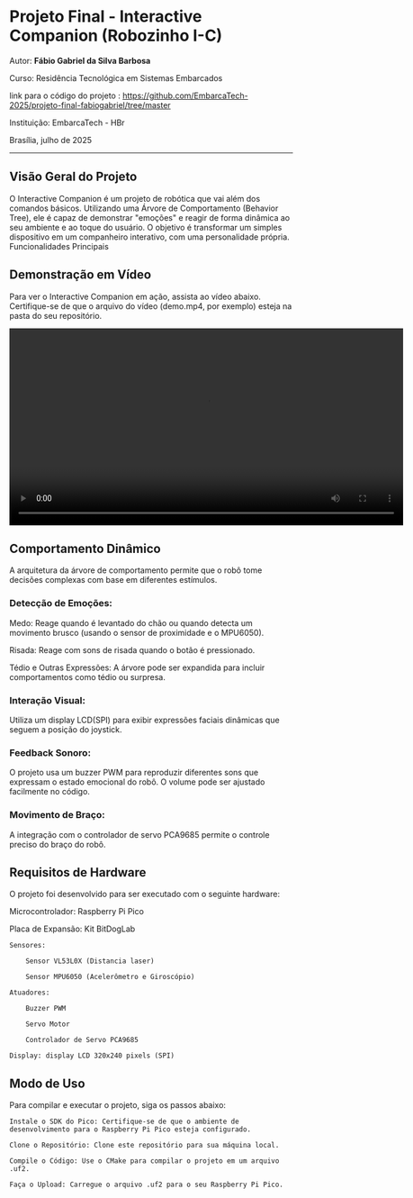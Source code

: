 # Projeto Final - Interactive Companion (Robozinho I-C)

Autor: **Fábio Gabriel da Silva Barbosa**

Curso: Residência Tecnológica em Sistemas Embarcados

link para o código do projeto : https://github.com/EmbarcaTech-2025/projeto-final-fabiogabriel/tree/master

Instituição: EmbarcaTech - HBr

Brasília, julho de 2025

---

## Visão Geral do Projeto

O Interactive Companion é um projeto de robótica que vai além dos comandos básicos. Utilizando uma Árvore de Comportamento (Behavior Tree), ele é capaz de demonstrar "emoções" e reagir de forma dinâmica ao seu ambiente e ao toque do usuário. O objetivo é transformar um simples dispositivo em um companheiro interativo, com uma personalidade própria.
Funcionalidades Principais

## Demonstração em Vídeo

Para ver o Interactive Companion em ação, assista ao vídeo abaixo. Certifique-se de que o arquivo do vídeo (demo.mp4, por exemplo) esteja na pasta do seu repositório.

<div align="center">
<video src="Etapa_4/I-C video.mp4" controls width="700"></video>
</div>

## Comportamento Dinâmico

A arquitetura da árvore de comportamento permite que o robô tome decisões complexas com base em diferentes estímulos.

### Detecção de Emoções:

Medo: Reage quando é levantado do chão ou quando detecta um movimento brusco (usando o sensor de proximidade e o MPU6050).

Risada: Reage com sons de risada quando o botão  é pressionado.

Tédio e Outras Expressões: A árvore pode ser expandida para incluir comportamentos como tédio ou surpresa.

### Interação Visual: 

Utiliza um display LCD(SPI) para exibir expressões faciais dinâmicas que seguem a posição do joystick.

### Feedback Sonoro: 

O projeto usa um buzzer PWM para reproduzir diferentes sons que expressam o estado emocional do robô. O volume pode ser ajustado facilmente no código.


### Movimento de Braço: 
A integração com o controlador de servo PCA9685 permite o controle preciso do braço do robô.

## Requisitos de Hardware

O projeto foi desenvolvido para ser executado com o seguinte hardware:

Microcontrolador: Raspberry Pi Pico

Placa de Expansão: Kit BitDogLab

    Sensores:

        Sensor VL53L0X (Distancia laser)

        Sensor MPU6050 (Acelerômetro e Giroscópio)

    Atuadores:

        Buzzer PWM

        Servo Motor

        Controlador de Servo PCA9685

    Display: display LCD 320x240 pixels (SPI)

## Modo de Uso

Para compilar e executar o projeto, siga os passos abaixo:

    Instale o SDK do Pico: Certifique-se de que o ambiente de desenvolvimento para o Raspberry Pi Pico esteja configurado.

    Clone o Repositório: Clone este repositório para sua máquina local.

    Compile o Código: Use o CMake para compilar o projeto em um arquivo .uf2.

    Faça o Upload: Carregue o arquivo .uf2 para o seu Raspberry Pi Pico.
